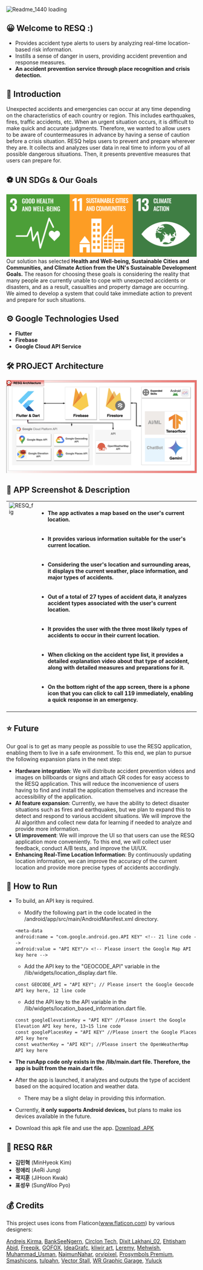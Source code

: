 ![Readme_1440 loading](./assets/readme_images/readme_1440p.gif)

## 😀 Welcome to RESQ :)
  * Provides accident type alerts to users by analyzing real-time location-based risk information.
  * Instills a sense of danger in users, providing accident prevention and response measures.
  * **An accident prevention service through place recognition and crisis detection.**
  
## 📢 Introduction
  Unexpected accidents and emergencies can occur at any time depending on the characteristics of each country or region. This includes earthquakes, fires, traffic accidents, etc. When an urgent situation occurs, it is difficult to make quick and accurate judgments. Therefore, we wanted to allow users to be aware of countermeasures in advance by having a sense of caution before a crisis situation.
  RESQ helps users to prevent and prepare wherever they are. It collects and analyzes user data in real time to inform you of all possible dangerous situations. Then, it presents preventive measures that users can prepare for. 

## ⚽️ UN SDGs & Our Goals
![sdgs](./assets/readme_images/sdgs.png)
  Our solution has selected **Health and Well-being, Sustainable Cities and Communities, and Climate Action from the UN's Sustainable Development Goals.** The reason for choosing these goals is considering the reality that many people are currently unable to cope with unexpected accidents or disasters, and as a result, casualties and property damage are occurring. We aimed to develop a system that could take immediate action to prevent and prepare for such situations.

## ⚙ Google Technologies Used
  * **Flutter** 
  * **Firebase**
  * **Google Cloud API Service**
  
## 🛠️ PROJECT Architecture
![RESQ_Architecture](./assets/readme_images/RESQ_Architecture.jpeg)

## 📱 APP Screenshot & Description
<table>
  <tr>
    <td valign="top"><img src="./assets/readme_images/RESQ_gif.gif" alt="RESQ_fig" width="300" height="600"></td>
    <td valign="top">
      <h4><ul>
        <li>The app activates a map based on the user's current location.</li><br><br>
        <li>It provides various information suitable for the user's current location.</li><br><br>
        <li>Considering the user's location and surrounding areas, it displays the current weather, place information, and major types of accidents.</li><br><br>
        <li>Out of a total of 27 types of accident data, it analyzes accident types associated with the user's current location.</li><br><br>
        <li>It provides the user with the three most likely types of accidents to occur in their current location.</li><br><br>
        <li>When clicking on the accident type list, it provides a detailed explanation video about that type of accident, along with detailed measures and preparations for it.</li><br><br>
        <li>On the bottom right of the app screen, there is a phone icon that you can click to call 119 immediately, enabling a quick response in an emergency.</li>
      </ul><h4>
    </td>
  </tr>
</table>



## ⭐️ Future
  Our goal is to get as many people as possible to use the RESQ application, enabling them to live in a safe environment. To this end, we plan to pursue the following expansion plans in the next step:
  * **Hardware integration**: We will distribute accident prevention videos and images on billboards or signs and attach QR codes for easy access to the RESQ application. This will reduce the inconvenience of users having to find and install the application themselves and increase the accessibility of the application.
  * **AI feature expansion**: Currently, we have the ability to detect disaster situations such as fires and earthquakes, but we plan to expand this to detect and respond to various accident situations. We will improve the AI algorithm and collect new data for learning if needed to analyze and provide more information.
  * **UI improvement**: We will improve the UI so that users can use the RESQ application more conveniently. To this end, we will collect user feedback, conduct A/B tests, and improve the UI/UX.
  * **Enhancing Real-Time Location Information**: By continuously updating location information, we can improve the accuracy of the current location and provide more precise types of accidents accordingly.

## 🏃 How to Run
  * To build, an API key is required.
    * Modify the following part in the code located in the /android/app/src/main/AndroidManifest.xml directory.
    ```
    <meta-data 
	android:name = "com.google.android.geo.API KEY" <!-- 21 line code -->
	android:value = "API KEY"/> <!-- Please insert the Google Map API key here --> 
    ```
    
    * Add the API key to the "GEOCODE_API" variable in the /lib/widgets/location_display.dart file.
    ```
    const GEOCODE_API = "API KEY"; // Please insert the Google Geocode API key here, 12 line code
    ```
    * Add the API key to the API variable in the /lib/widgets/location_based_information.dart file.
    ```
    const googleElevationKey = "API KEY" //Please insert the Google Elevation API key here, 13~15 line code
    const googlePlacesKey = "API KEY" //Please insert the Google Places API key here
    const weatherKey = "API KEY"; //Please insert the OpenWeatherMap API key here
    ```
  * **The runApp code only exists in the /lib/main.dart file. Therefore, the app is built from the main.dart file.**
  * After the app is launched, it analyzes and outputs the type of accident based on the acquired location and weather data.
    * There may be a slight delay in providing this information.
  * Currently, **it only supports Android devices,** but plans to make ios devices available in the future. 
  * Download this apk file and use the app. [Download .APK](https://drive.google.com/file/d/1BMC9IuaolIkh8bE74c1OwlaOlNJaeAKi/view?usp=drive_link)

## 🚨 RESQ R&R
- **김민혁** (MinHyeok Kim)
- **정애리** (AeRi Jung)
- **곽지훈** (JiHoon Kwak)
- **표성우** (SungWoo Pyo)
    

## 💰 Credits
This project uses icons from Flaticon(www.flaticon.com) by various designers:

[Andrejs Kirma](https://www.flaticon.com/kr/authors/andrejs-kirma), [BankSeeNgern](https://www.flaticon.com/kr/authors/bankseengern), [Circlon Tech](https://www.flaticon.com/kr/authors/circlon-tech), [Dixit Lakhani_02](https://www.flaticon.com/kr/authors/dixit-lakhani-02), [Ehtisham Abid](https://www.flaticon.com/kr/authors/ehtisham-abid), [Freepik](https://www.flaticon.com/kr/authors/Freepik), [GOFOX](https://www.flaticon.com/kr/authors/GOFOX), [IdeaGrafc](https://www.flaticon.com/kr/authors/ideagrafc), [kliwir art](https://www.flaticon.com/kr/authors/kliwir-art), [Leremy](https://www.flaticon.com/kr/authors/leremy), [Mehwish](https://www.flaticon.com/kr/authors/mehwish), [Muhammad_Usman](https://www.flaticon.com/kr/authors/muhammad-usman), [NajmunNahar](https://www.flaticon.com/kr/authors/najmunnahar), [orvipixel](https://www.flaticon.com/kr/authors/orvipixel), [Prosymbols Premium](https://www.flaticon.com/kr/authors/prosymbols-premium), [Smashicons](https://www.flaticon.com/kr/authors/smashicons), [tulpahn](https://www.flaticon.com/kr/authors/tulpahn), [Vector Stall](https://www.flaticon.com/kr/authors/vector-stallk), [WR Graphic Garage](https://www.flaticon.com/kr/authors/wr-graphic-garage), [Yuluck](https://www.flaticon.com/kr/authors/Yuluck)
